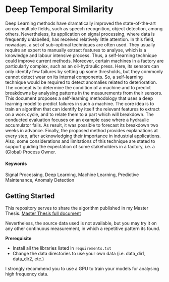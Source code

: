 # Deep Temporal Similarity

Deep Learning methods have dramatically improved the state-of-the-art across multiple fields, such as speech recognition, object detection, among others. Nevertheless, its application on signal processing, where data is frequently unlabelled, has received relatively little attention. In this field, nowadays, a set of sub-optimal techniques are often used. They usually require an expert to manually extract features to analyse, which is a knowledge and labour intensive process. Thus, a self-learning technique could improve current methods. Moreover, certain machines in a factory are particularly complex, such as an oil-hydraulic press. Here, its sensors can only identify few failures by setting up some thresholds, but they commonly cannot detect wear on its internal components. So, a self-learning technique would be required to detect anomalies related to deterioration. The concept is to determine the condition of a machine and to predict breakdowns by analysing patterns in the measurements from their sensors. This document proposes a self-learning methodology that uses a deep learning model to predict failures in such a machine. The core idea is to train an algorithm that can identify by itself the relevant features to extract on a work cycle, and to relate them to a part which will breakdown. The conducted evaluation focuses on an example case where a hydraulic accumulator fails. As result, it was possible to forecast its breakdown two weeks in advance. Finally, the proposed method provides explanations at every step, after acknowledging their importance in industrial applications. Also, some considerations and limitations of this technique are stated to support guiding the expectation of some stakeholders in a factory, i.e. a (Global) Process Owner.  

#### Keywords
Signal Processing, Deep Learning, Machine Learning, Predictive Maintenance, Anomaly Detection


## Getting Started
This repository serves to share the algorithm published in my Master Thesis.
[Master Thesis full document](http://www.diva-portal.org/smash/record.jsf?pid=diva2%3A1523089&dswid=-6680) <br/>

Nevertheless, the source data used is not available, but you may try it on any other continuous measurement, in which a repetitive pattern its found.

**Prerequisite**
* Install all the libraries listed in `requirements.txt`
* Change the data directories to use your own data (i.e. data_dir1, data_dir2, etc.)

I strongly recommend you to use a GPU to train your models for analysing high frequency data.
